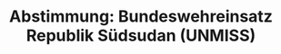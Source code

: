 ---
abstimmung:
  abstimmung: 7
  bundestagssitzung: 89
  datum: 21. März 2019
  legislaturperiode: 19
categories:
- Todo
data:
- title: Abstimmungsergebnis 20190321_4-data.pdf
  url: /res/2021-btw/abstimmungsergebnisse/20190321_4-data.pdf
- title: Abstimmungsergebnis 20190321_4_xls-data.xls
  url: /res/2021-btw/abstimmungsergebnisse/20190321_4_xls-data.xls
- title: Abstimmungsergebnis 20190321_4_xls-datacsv
  url: /res/2021-btw/abstimmungsergebnisse/csv/20190321_4_xls-datacsv
ergebnis:
  AfD:
    enthaltung: 0
    gesamt: 91
    ja: 73
    nein: 11
    nichtabgegeben: 7
    ungueltig: 0
  Bündnis 90/Die Grünen:
    enthaltung: 0
    gesamt: 67
    ja: 61
    nein: 1
    nichtabgegeben: 5
    ungueltig: 0
  Die Linke:
    enthaltung: 0
    gesamt: 69
    ja: 0
    nein: 66
    nichtabgegeben: 3
    ungueltig: 0
  FDP:
    enthaltung: 1
    gesamt: 80
    ja: 71
    nein: 0
    nichtabgegeben: 8
    ungueltig: 0
  cdu/csu:
    enthaltung: 0
    gesamt: 246
    ja: 227
    nein: 0
    nichtabgegeben: 19
    ungueltig: 0
  file: 20190321_4_xls-data.xls
  fraktionslos:
    enthaltung: 0
    gesamt: 4
    ja: 1
    nein: 1
    nichtabgegeben: 2
    ungueltig: 0
  spd:
    enthaltung: 0
    gesamt: 152
    ja: 145
    nein: 0
    nichtabgegeben: 7
    ungueltig: 0
layout: abstimmung
links:
- title: Link zu bundestag.de
  url: https://www.bundestag.de/parlament/plenum/abstimmung/abstimmung?id=592
preview: 'Deutscher Bundestag


  89. Sitzung des Deutschen Bundestages

  am Donnerstag, 21. März 2019


  Endgültiges Ergebnis der Namentlichen Abstimmung Nr. 7


  Beschlussempfehlung des Auswärtigen Ausschusses (3. Ausschuss) zu dem Antrag der

  Bundesregierung

  Fortsetzung der Beteiligung bewaffneter deutscher Streitkräfte an der Mission der

  Vereinten Nationen in der Republik Südsudan (UNMISS)

  Drs. 19/7728 und 19/8428'
tags:
- Todo
title: 'Abstimmung: Bundeswehreinsatz Republik Südsudan (UNMISS)'
---
